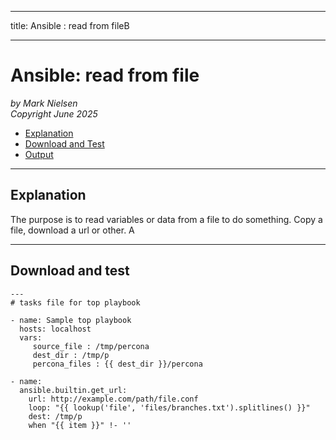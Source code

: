 --------
title: Ansible : read from fileB

--------

# Ansible: read from file
*by Mark Nielsen*  
*Copyright June 2025*

* [Explanation](#e)
* [Download and Test](#t)
* [Output](#o)

* * *
<a name=e></a>Explanation
-----
The purpose is to read variables or data from a file to do something. Copy a file, download a url or other. A

* * *

<a name=t></a>Download and test
-----
```
---
# tasks file for top playbook

- name: Sample top playbook
  hosts: localhost
  vars:
     source_file : /tmp/percona
     dest_dir : /tmp/p
     percona_files : {{ dest_dir }}/percona

- name: 
  ansible.builtin.get_url:
    url: http://example.com/path/file.conf
    loop: "{{ lookup('file', 'files/branches.txt').splitlines() }}"
    dest: /tmp/p
    when "{{ item }}" !- ''


```